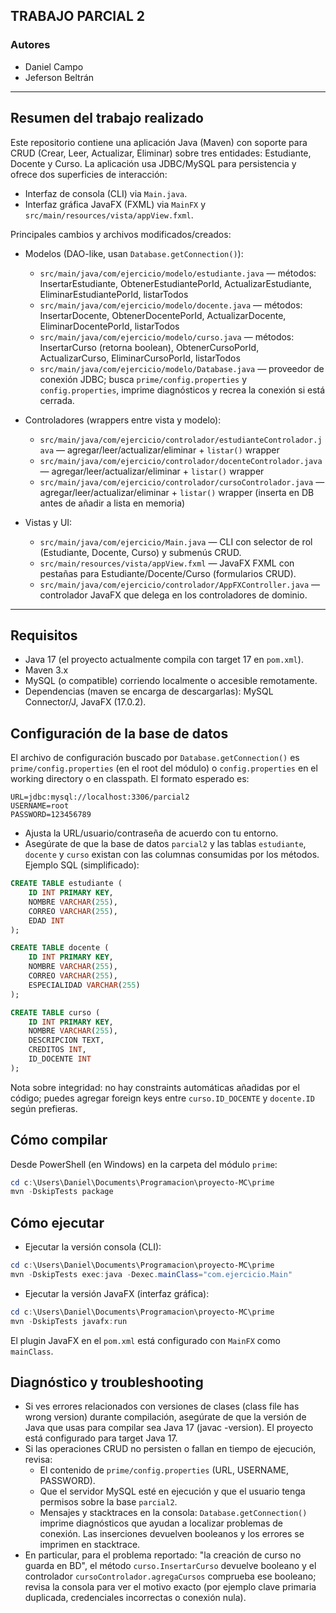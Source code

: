 ## TRABAJO PARCIAL 2

### Autores

- Daniel Campo
- Jeferson Beltrán

---

## Resumen del trabajo realizado

Este repositorio contiene una aplicación Java (Maven) con soporte para CRUD (Crear, Leer, Actualizar, Eliminar) sobre tres entidades: Estudiante, Docente y Curso. La aplicación usa JDBC/MySQL para persistencia y ofrece dos superficies de interacción:

- Interfaz de consola (CLI) via `Main.java`.
- Interfaz gráfica JavaFX (FXML) via `MainFX` y `src/main/resources/vista/appView.fxml`.

Principales cambios y archivos modificados/creados:

- Modelos (DAO-like, usan `Database.getConnection()`):
	- `src/main/java/com/ejercicio/modelo/estudiante.java` — métodos: InsertarEstudiante, ObtenerEstudiantePorId, ActualizarEstudiante, EliminarEstudiantePorId, listarTodos
	- `src/main/java/com/ejercicio/modelo/docente.java` — métodos: InsertarDocente, ObtenerDocentePorId, ActualizarDocente, EliminarDocentePorId, listarTodos
	- `src/main/java/com/ejercicio/modelo/curso.java` — métodos: InsertarCurso (retorna boolean), ObtenerCursoPorId, ActualizarCurso, EliminarCursoPorId, listarTodos
	- `src/main/java/com/ejercicio/modelo/Database.java` — proveedor de conexión JDBC; busca `prime/config.properties` y `config.properties`, imprime diagnósticos y recrea la conexión si está cerrada.

- Controladores (wrappers entre vista y modelo):
	- `src/main/java/com/ejercicio/controlador/estudianteControlador.java` — agregar/leer/actualizar/eliminar + `listar()` wrapper
	- `src/main/java/com/ejercicio/controlador/docenteControlador.java` — agregar/leer/actualizar/eliminar + `listar()` wrapper
	- `src/main/java/com/ejercicio/controlador/cursoControlador.java` — agregar/leer/actualizar/eliminar + `listar()` wrapper (inserta en DB antes de añadir a lista en memoria)

- Vistas y UI:
	- `src/main/java/com/ejercicio/Main.java` — CLI con selector de rol (Estudiante, Docente, Curso) y submenús CRUD.
	- `src/main/resources/vista/appView.fxml` — JavaFX FXML con pestañas para Estudiante/Docente/Curso (formularios CRUD).
	- `src/main/java/com/ejercicio/controlador/AppFXController.java` — controlador JavaFX que delega en los controladores de dominio.

---

## Requisitos

- Java 17 (el proyecto actualmente compila con target 17 en `pom.xml`).
- Maven 3.x
- MySQL (o compatible) corriendo localmente o accesible remotamente.
- Dependencias (maven se encarga de descargarlas): MySQL Connector/J, JavaFX (17.0.2).

## Configuración de la base de datos

El archivo de configuración buscado por `Database.getConnection()` es `prime/config.properties` (en el root del módulo) o `config.properties` en el working directory o en classpath. El formato esperado es:

```
URL=jdbc:mysql://localhost:3306/parcial2
USERNAME=root
PASSWORD=123456789
```

- Ajusta la URL/usuario/contraseña de acuerdo con tu entorno.
- Asegúrate de que la base de datos `parcial2` y las tablas `estudiante`, `docente` y `curso` existan con las columnas consumidas por los métodos. Ejemplo SQL (simplificado):

```sql
CREATE TABLE estudiante (
	ID INT PRIMARY KEY,
	NOMBRE VARCHAR(255),
	CORREO VARCHAR(255),
	EDAD INT
);

CREATE TABLE docente (
	ID INT PRIMARY KEY,
	NOMBRE VARCHAR(255),
	CORREO VARCHAR(255),
	ESPECIALIDAD VARCHAR(255)
);

CREATE TABLE curso (
	ID INT PRIMARY KEY,
	NOMBRE VARCHAR(255),
	DESCRIPCION TEXT,
	CREDITOS INT,
	ID_DOCENTE INT
);
```

Nota sobre integridad: no hay constraints automáticas añadidas por el código; puedes agregar foreign keys entre `curso.ID_DOCENTE` y `docente.ID` según prefieras.

## Cómo compilar

Desde PowerShell (en Windows) en la carpeta del módulo `prime`:

```powershell
cd c:\Users\Daniel\Documents\Programacion\proyecto-MC\prime
mvn -DskipTests package
```

## Cómo ejecutar

- Ejecutar la versión consola (CLI):

```powershell
cd c:\Users\Daniel\Documents\Programacion\proyecto-MC\prime
mvn -DskipTests exec:java -Dexec.mainClass="com.ejercicio.Main"
```

- Ejecutar la versión JavaFX (interfaz gráfica):

```powershell
cd c:\Users\Daniel\Documents\Programacion\proyecto-MC\prime
mvn -DskipTests javafx:run
```

El plugin JavaFX en el `pom.xml` está configurado con `MainFX` como `mainClass`.

## Diagnóstico y troubleshooting

- Si ves errores relacionados con versiones de clases (class file has wrong version) durante compilación, asegúrate de que la versión de Java que usas para compilar sea Java 17 (javac -version). El proyecto está configurado para target Java 17.
- Si las operaciones CRUD no persisten o fallan en tiempo de ejecución, revisa:
	- El contenido de `prime/config.properties` (URL, USERNAME, PASSWORD).
	- Que el servidor MySQL esté en ejecución y que el usuario tenga permisos sobre la base `parcial2`.
	- Mensajes y stacktraces en la consola: `Database.getConnection()` imprime diagnósticos que ayudan a localizar problemas de conexión. Las inserciones devuelven booleanos y los errores se imprimen en stacktrace.
- En particular, para el problema reportado: "la creación de curso no guarda en BD", el método `curso.InsertarCurso` devuelve booleano y el controlador `cursoControlador.agregaCursos` comprueba ese booleano; revisa la consola para ver el motivo exacto (por ejemplo clave primaria duplicada, credenciales incorrectas o conexión nula).


